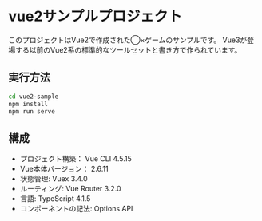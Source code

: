 # vue2サンプルプロジェクト

このプロジェクトはVue2で作成された◯×ゲームのサンプルです。
Vue3が登場する以前のVue2系の標準的なツールセットと書き方で作られています。

## 実行方法

```sh
cd vue2-sample
npm install
npm run serve
```

## 構成

- プロジェクト構築： Vue CLI 4.5.15
- Vue本体バージョン： 2.6.11
- 状態管理: Vuex 3.4.0
- ルーティング: Vue Router 3.2.0
- 言語: TypeScript 4.1.5
- コンポーネントの記法: Options API

